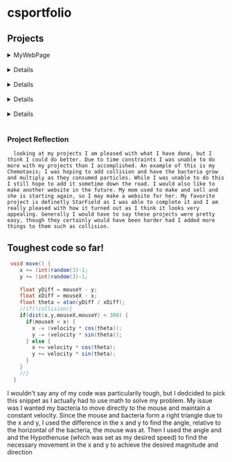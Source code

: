 # csportfolio


## Projects

<details><summary>MyWebPage</summary>
      <p>This is a <a href="https://schlegelo.github.io/testPage/dogPage2/">Website<a/> I created, using html, about my dog. </p>
 </details>
<br>
    
 <details><summary>Lightning</summary>
      <p>I used the random and line methods along with a loop to create <a href="https://schlegelo.github.io/lightning2/">Lightning<a/>.        </p>
  </details>
 <br>
       
 <details><summary>Dice</summary>
      <p>I created <a href="https://schlegelo.github.io/dice3/">Dice<a/> objects that stored a random value from 1 to 6 and used a              nested for loop to make a grid of them.</p>
  </details>
 <br>

<details><summary>Chemotaxis</summary>
      <p>I created Bacteria objects that follow the mouse mimicing the <a href="https://schlegelo.github.io/chemotaxis4/">Chemotaxis<a/>        of actual cells. </p>
 </details>
<br>

<details><summary>StarField</summary>
      <p>I created a particle interface that my other classes inherited. The objects of these classes moved in patterns creating a        <a href="https://schlegelo.github.io/starfield5/">StarField<a/>. </p>
 </details>
<br>

### Project Reflection
      
      looking at my projects I am pleased with what I have done, but I think I could do better. Due to time constraints I was unable to do more with my projects than I accomplished. An example of this is my Chemotaxis; I was hoping to add collision and have the bacteria grow and multiply as they consumed particles. While I was unable to do this I still hope to add it sometime down the road. I would also like to make another website in the future. My mom used to make and sell and she is starting again, so I may make a website for her. My favorite project is definetly StarField as I was able to complete it and I am really pleased with how it turned out as I think it looks very appealing. Generally I would have to say these projects were pretty easy, though they certainly would have been harder had I added more things to them such as collision.

## Toughest code so far!
```Java
 void move() {
    x += (int)random(3)-1;
    y += (int)random(3)-1;
    
    float yDiff = mouseY - y;
    float xDiff = mouseX - x;       
    float theta = atan(yDiff / xDiff);
    //if(!collision){
    if(dist(x,y,mouseX,mouseY) < 300) {
      if(mouseX < x) {
        x -= (velocity * cos(theta));
        y -= (velocity * sin(theta));
      } else {
        x += velocity * cos(theta);
        y += velocity * sin(theta);    
      }
    }
    //}
  }
  ```
   I wouldn't say any of my code was particularily tough, but I dedcided to pick this snippet as I actually had to use math to solve my problem. My issue was I wanted my bacteria to move directly to the mouse and maintain a constant velocity. Since the mouse and bacteria form a right triangle due to the x and y, I used the difference in the x and y to find the angle, relative to the horizontal of the bacteria, the mouse was at. Then I used the angle and and the Hypothenuse (which was set as my desired speed) to find the necessary movement in the x and y to achieve the desired magnitude and direction 
